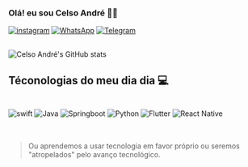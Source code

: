 ### Olá! eu sou Celso André 🙋🏿

[![instagram](https://img.shields.io/badge/Instagram-E4405F?style=for-the-badge&logo=instagram&logoColor=white)](https://www.instagram.com/c3ls04ndr3/)
[![WhatsApp](https://img.shields.io/badge/WhatsApp-25D366?style=for-the-badge&logo=whatsapp&logoColor=white)](https://api.whatsapp.com/send?phone=5511980460205&text=Oi%20tudo%20bem%3F!)
[![Telegram](https://img.shields.io/badge/Telegram-2CA5E0?style=for-the-badge&logo=telegram&logoColor=white)](https://img.shields.io/badge/Telegram-2CA5E0?style=for-the-badge&logo=telegram&logoColor=white)

##
![Celso André's GitHub stats](https://github-readme-stats.vercel.app/api?username=celsoandresenior&show_icons=true&theme=dracula)

## Téconologias do meu dia dia 💻

<div style="display: inline_block"><br/>
  <img align="center" alt="swift" src="https://img.shields.io/badge/Swift-FA7343?style=for-the-badge&logo=swift&logoColor=white"/>
  <img align="center" alt="Java" src="https://img.shields.io/badge/Java-ED8B00?style=for-the-badge&logo=java&logoColor=white"/>
  <img align="center" alt="Springboot" src="https://img.shields.io/badge/Spring-6DB33F?style=for-the-badge&logo=spring&logoColor=white"/>
  <img align="center" alt="Python" src="https://img.shields.io/badge/Python-14354C?style=for-the-badge&logo=python&logoColor=white"/>
  <img align="center" alt="Flutter" src="https://img.shields.io/badge/Flutter-02569B?style=for-the-badge&logo=flutter&logoColor=white"/>
  <img align="center" alt="React Native" src="https://img.shields.io/badge/React_Native-20232A?style=for-the-badge&logo=react&logoColor=61DAFB"/>
</div><br/>

##
> Ou aprendemos a usar tecnologia em favor próprio ou seremos "atropelados" pelo avanço tecnológico.
